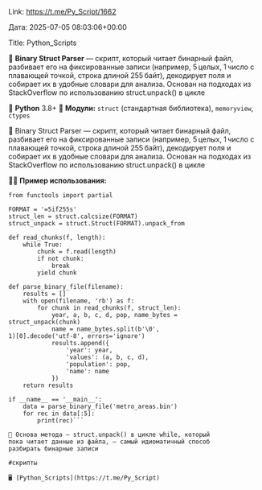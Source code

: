 Link: https://t.me/Py_Script/1662

Дата: 2025-07-05 08:03:06+00:00

Title: Python_Scripts

📁 **Binary Struct Parser** — скрипт, который читает бинарный
файл, разбивает его на фиксированные записи (например,
5 целых, 1 число с плавающей точкой, строка длиной
255 байт), декодирует поля и собирает их в удобные словари
для анализа. Основан на подходах из StackOverflow по
использованию struct.unpack() в цикле

📱 **Python** 3.8+
💾 **Модули:** `struct` (стандартная библиотека),
`memoryview`, `ctypes`

📌 Binary Struct Parser — скрипт, который читает бинарный
файл, разбивает его на фиксированные записи (например,
5 целых, 1 число с плавающей точкой, строка длиной
255 байт), декодирует поля и собирает их в удобные словари
для анализа. Основан на подходах из StackOverflow по
использованию struct.unpack() в цикле

👨‍💻 **Пример использования:**
```import struct
from functools import partial

FORMAT = '=5if255s'
struct_len = struct.calcsize(FORMAT)
struct_unpack = struct.Struct(FORMAT).unpack_from

def read_chunks(f, length):
    while True:
        chunk = f.read(length)
        if not chunk:
            break
        yield chunk

def parse_binary_file(filename):
    results = []
    with open(filename, 'rb') as f:
        for chunk in read_chunks(f, struct_len):
            year, a, b, c, d, pop, name_bytes =
struct_unpack(chunk)
            name = name_bytes.split(b'\0',
1)[0].decode('utf-8', errors='ignore')
            results.append({
                'year': year,
                'values': (a, b, c, d),
                'population': pop,
                'name': name
            })
    return results

if __name__ == '__main__':
    data = parse_binary_file('metro_areas.bin')
    for rec in data[:5]:
        print(rec)```

📌 Основа метода — struct.unpack() в цикле while, который
пока читает данные из файла, — самый идиоматичный способ
разбирать бинарные записи

#скрипты

🖥 [Python_Scripts](https://t.me/Py_Script)

